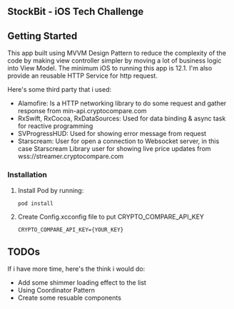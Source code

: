 <!-- ABOUT THE PROJECT -->
## StockBit - iOS Tech Challenge

## Getting Started

This app built using MVVM Design Pattern to reduce the complexity of the code by making view controller simpler by moving a lot of business logic into View Model. The minimum iOS to running this app is 12.1. I'm also provide an reusable HTTP Service for http request.

Here's some third party that i used:
- Alamofire: Is a HTTP networking library to do some request and gather response from min-api.cryptocompare.com
- RxSwift, RxCocoa, RxDataSources: Used for data binding & async task for reactive programming
- SVProgressHUD: Used for showing error message from request
- Starscream: User for open a connection to Websocket server, in this case Starscream Library user for showing live price updates from wss://streamer.cryptocompare.com

### Installation

1. Install Pod by running:
    ```sh
    pod install
    ```
2. Create Config.xcconfig file to put CRYPTO_COMPARE_API_KEY
    ```
    CRYPTO_COMPARE_API_KEY={YOUR_KEY}
    ```

## TODOs

If i have more time, here's the think i would do:
- Add some shimmer loading effect to the list
- Using Coordinator Pattern
- Create some resuable components
